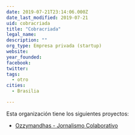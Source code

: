 ```yaml
---
date: 2019-07-21T23:14:06.000Z
date_last_modified: 2019-07-21
uid: cobracriada
title: "Cobracriada"
legal_name: 
description: ""
org_type: Empresa privada (startup)
website: 
year_founded: 
facebook: 
twitter: 
tags:
  - otro
cities: 
  - Brasilia

---
```


Esta organización tiene los siguientes proyectos:

- [Ozzymandhas - Jornalismo Colaborativo](/proyectos/ozzymandhas-jornalismo-colaborativo)
